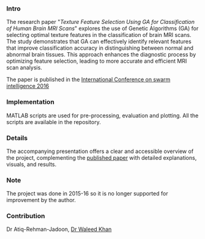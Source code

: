 ### Intro

The research paper "*Texture Feature Selection Using GA for Classification of Human Brain MRI Scans*" explores the use of Genetic Algorithms (GA) for selecting optimal texture features in the classification of brain MRI scans. The study demonstrates that GA can effectively identify relevant features that improve classification accuracy in distinguishing between normal and abnormal brain tissues. This approach enhances the diagnostic process by optimizing feature selection, leading to more accurate and efficient MRI scan analysis.

The paper is published in the [International Conference on swarm intelligence 2016](https://link.springer.com/chapter/10.1007/978-3-319-41009-8_25)


### Implementation

MATLAB scripts are used for pre-processing, evaluation and plotting. All the scripts are available in the repository.

### Details

The accompanying presentation offers a clear and accessible overview of the project, complementing the [published paper](https://link.springer.com/chapter/10.1007/978-3-319-41009-8_25) with detailed explanations, visuals, and results.

### Note
The project was done in 2015-16 so it is no longer supported for improvement by the author.

### Contribution

Dr Atiq-Rehman-Jadoon, [Dr Waleed Khan](https://www.linkedin.com/in/khanwaleed247?utm_source=share&utm_campaign=share_via&utm_content=profile&utm_medium=android_app)
